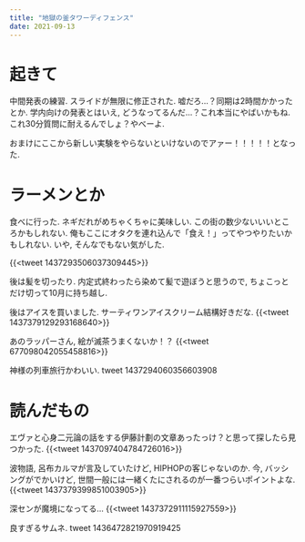 ```yaml
---
title: "地獄の釜タワーディフェンス"
date: 2021-09-13
---
```


# 起きて
中間発表の練習. スライドが無限に修正された. 嘘だろ...？同期は2時間かかったとか. 学内向けの発表とはいえ, どうなってるんだ...？これ本当にやばいかもね. これ30分質問に耐えるんでしょ？やべーよ.

おまけにここから新しい実験をやらないといけないのでアァー！！！！！となった.
# ラーメンとか
食べに行った. ネギだれがめちゃくちゃに美味しい. この街の数少ないいいところかもしれない. 俺もここにオタクを連れ込んで「食え！」ってやつやりたいかもしれない. いや, そんなでもない気がした.

{{<tweet 1437293506037309445>}}

後は髪を切ったり. 内定式終わったら染めて髪で遊ぼうと思うので, ちょこっとだけ切って10月に持ち越し.

後はアイスを買いました. サーティワンアイスクリーム結構好きだな.
{{<tweet 1437379129293168640>}}

あのラッパーさん, 絵が滅茶うまくないか！？
{{<tweet 677098042055458816>}}

神様の列車旅行かわいい.
tweet 1437294060356603908
# 読んだもの
エヴァと心身二元論の話をする伊藤計劃の文章あったっけ？と思って探したら見つかった.
{{<tweet 1437097404784726016>}}

波物語, 呂布カルマが言及していたけど, HIPHOPの客じゃないのか. 今, バッシングがでかいけど, 世間一般には一緒くたにされるのが一番つらいポイントよな.
{{<tweet 1437379399851003905>}}

深センが魔境になってる...
{{<tweet 1437372911115927559>}}

良すぎるサムネ.
tweet 1436472821970919425